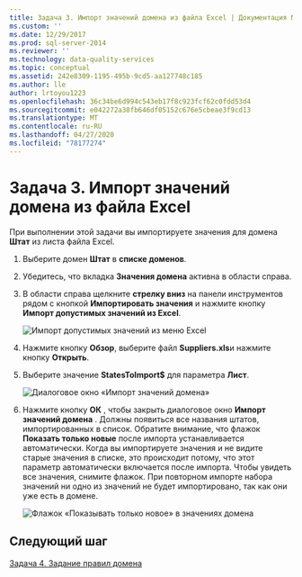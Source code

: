```yaml
---
title: Задача 3. Импорт значений домена из файла Excel | Документация Майкрософт
ms.custom: ''
ms.date: 12/29/2017
ms.prod: sql-server-2014
ms.reviewer: ''
ms.technology: data-quality-services
ms.topic: conceptual
ms.assetid: 242e8309-1195-495b-9cd5-aa127748c185
ms.author: lle
author: lrtoyou1223
ms.openlocfilehash: 36c34be6d994c543eb17f8c923fcf62c0fdd53d4
ms.sourcegitcommit: e042272a38fb646df05152c676e5cbeae3f9cd13
ms.translationtype: MT
ms.contentlocale: ru-RU
ms.lasthandoff: 04/27/2020
ms.locfileid: "78177274"
---
```

# <a name="task-3-importing-domain-values-from-an-excel-file"></a>Задача 3. Импорт значений домена из файла Excel

  При выполнении этой задачи вы импортируете значения для домена **Штат** из листа файла Excel.

1.  Выберите домен **Штат** в **списке доменов**.

2.  Убедитесь, что вкладка **Значения домена** активна в области справа.

3.  В области справа щелкните **стрелку вниз** на панели инструментов рядом с кнопкой **Импортировать значения** и нажмите кнопку **Импорт допустимых значений из Excel**.

     ![Импорт допустимых значений из меню Excel](../../2014/tutorials/media/et-importingdomainvaluesfromanexcelfile-01.jpg "Импорт допустимых значений из меню Excel")

4.  Нажмите кнопку **Обзор**, выберите файл **Suppliers.xls**и нажмите кнопку **Открыть**.

5.  Выберите значение **StatesToImport$** для параметра **Лист**.

     ![Диалоговое окно «Импорт значений домена»](../../2014/tutorials/media/et-importingdomainvaluesfromanexcelfile-02.jpg "Диалоговое окно «Импорт значений домена»")

6.  Нажмите кнопку **ОК** , чтобы закрыть диалоговое окно **Импорт значений домена** . Должны появиться все названия штатов, импортированных в список. Обратите внимание, что флажок **Показать только новые** после импорта устанавливается автоматически. Когда вы импортируете значения и не видите старые значения в списке, это происходит потому, что этот параметр автоматически включается после импорта. Чтобы увидеть все значения, снимите флажок. При повторном импорте набора значений ни одно из значений не будет импортировано, так как они уже есть в домене.

     ![Флажок «Показывать только новое» в значениях домена](../../2014/tutorials/media/et-importingdomainvaluesfromanexcelfile-03.jpg "Флажок «Показывать только новое» в значениях домена")

## <a name="next-step"></a>Следующий шаг
 [Задача 4. Задание правил домена](../../2014/tutorials/task-4-setting-domain-rules.md)


